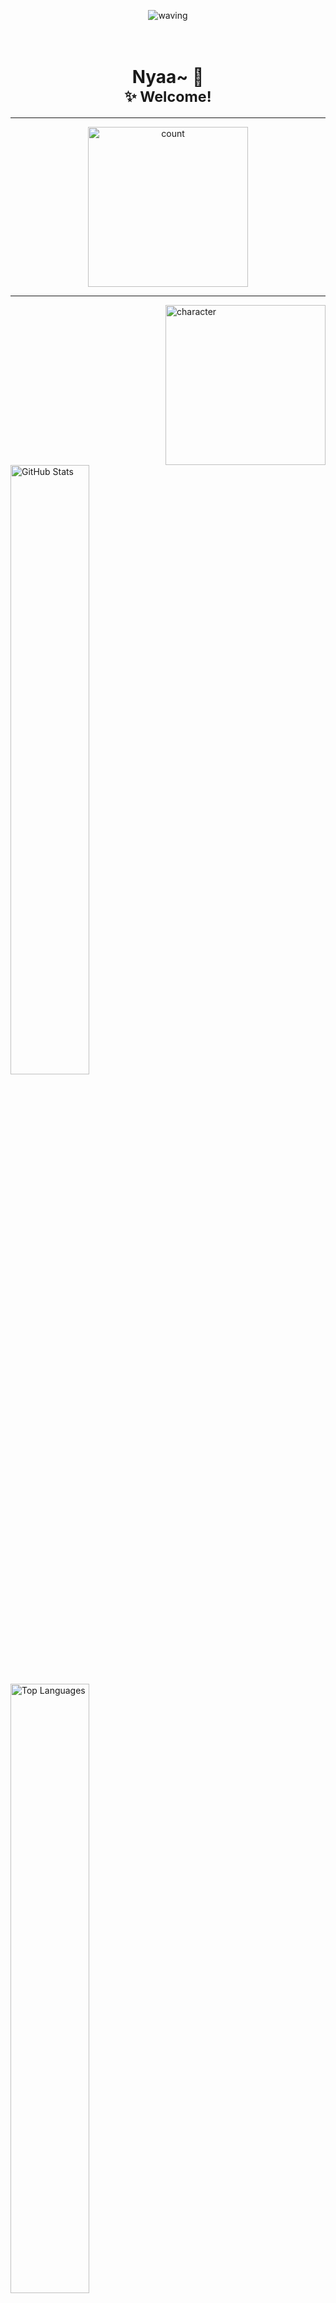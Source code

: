 <p align="center">
  <picture><img src="https://capsule-render.vercel.app/api?type=waving&height=100&color=timeGradient&section=header" alt="waving"/></picture>
</p>

<h1 align="center">
<br>Nyaa~ 🐾<br>
<sub>✨ Welcome!</sub>
</h1>

---

<p align="center">
  <picture><img src="https://count.getloli.com/@Sn0wo2?name=Sn0wo2&theme=rule34&padding=5&offset=0&align=center&scale=1.5&pixelated=0&darkmode=auto" width="256"  alt="count"/></picture>
</p>

---

<a href="https://github.com/Sn0wo2/character-picker" target="_blank">
  <img src="https://picker.me0wo.cc/character" align="right" width="256" alt="character">
</a>

<picture>
  <source media="(prefers-color-scheme: dark)" srcset="https://github-readme-stats.me0wo.cc/api?username=Sn0wo2&title_color=F0F6FC&text_color=9198A1&icon_color=4493F8&hide_border=true&theme=transparent&border_radius=16&hide_rank=true&show_icons=true&include_all_commits=true&custom_title=%E3%80%8CGitHub%20Stats%E3%80%8D&show=reviews%2Cprs_merged%2Cprs_merged_percentage">
  <source media="(prefers-color-scheme: light)" srcset="https://github-readme-stats.me0wo.cc/api?username=Sn0wo2&title_color=1F2328&text_color=59636E&icon_color=0969DA&hide_border=true&theme=transparent&border_radius=16&hide_rank=true&show_icons=true&include_all_commits=true&custom_title=%E3%80%8CGitHub%20Stats%E3%80%8D&show=reviews%2Cprs_merged%2Cprs_merged_percentage">
  <img alt="GitHub Stats" src="https://github-readme-stats.me0wo.cc/api?username=Sn0wo2&title_color=1F2328&text_color=59636E&icon_color=0969DA&hide_border=true&theme=transparent&border_radius=16&hide_rank=true&show_icons=true&include_all_commits=true&custom_title=%E3%80%8CGitHub%20Stats%E3%80%8D&show=reviews%2Cprs_merged%2Cprs_merged_percentage" width="50%" />
</picture>

<picture>
  <source media="(prefers-color-scheme: dark)" srcset="https://github-readme-stats.me0wo.cc/api/top-langs/?username=Sn0wo2&title_color=F0F6FC&text_color=9198A1&icon_color=4493F8&hide_border=true&theme=transparent&border_radius=16&layout=compact&langs_count=8&custom_title=%E3%80%8CMost%20Used%20Languages%E3%80%8D&show_icons=true">
  <source media="(prefers-color-scheme: light)" srcset="https://github-readme-stats.me0wo.cc/api/top-langs/?username=Sn0wo2&title_color=1F2328&text_color=59636E&icon_color=0969DA&hide_border=true&theme=transparent&border_radius=16&layout=compact&langs_count=8&custom_title=%E3%80%8CMost%20Used%20Languages%E3%80%8D&show_icons=true">
  <img alt="Top Languages" src="https://github-readme-stats.me0wo.cc/api/top-langs/?username=Sn0wo2&title_color=1F2328&text_color=59636E&icon_color=0969DA&hide_border=true&theme=transparent&border_radius=16&layout=compact&langs_count=8&custom_title=%E3%80%8CMost%20Used%20Languages%E3%80%8D&show_icons=true" width="50%" />
</picture>

---

<details open>
  <summary><h2>「OpenGPG」</h2></summary>

- **Fingerprint**:
  <a href="./assets/Me0wo_public.asc" target="_blank">
  🧷F632 A7DF E5A5 10EC DD97 7DA5 <b>CD3A 0F19 D1FC 2932</b>
  </a>

</details>

---

<details open>
  <summary><h2>「Time Saved? Buy Me a ☕~」</h2></summary>

<a href="https://afdian.com/a/Me0wo" target="_blank">
  <img src="https://github.com/Sn0wo2/Sn0wo2/raw/refs/heads/out/sponsor/afdian-sponsor.svg" alt="sponsor">
</a>

</details>

---

<details open>
  <summary><h2>「Connect With Me」</h2></summary>

&nbsp;&nbsp;&nbsp;&nbsp;&nbsp;&nbsp;&nbsp;&nbsp;
<a href="mailto:mail@me0wo.cc" target="_blank">
  <picture>
    <source media="(prefers-color-scheme: dark)" srcset="https://img.shields.io/badge/mail@me0wo.cc-151B23?style=flat-square&logo=gmail&logoColor=4493F8">
    <source media="(prefers-color-scheme: light)" srcset="https://img.shields.io/badge/mail@me0wo.cc-F6F8FA?style=flat-square&logo=gmail&logoColor=0969DA">
    <img alt="Mail" src="https://img.shields.io/badge/mail@me0wo.cc-F6F8FA?style=flat-square&logo=gmail&logoColor=0969DA">
  </picture>
</a>
<a href="mailto:mail@me0wo.cc" target="_blank">
  <picture>
    <source media="(prefers-color-scheme: dark)" srcset="https://img.shields.io/badge/No Spam Please~-151B23?style=flat-square">
    <source media="(prefers-color-scheme: light)" srcset="https://img.shields.io/badge/No Spam Please~-F6F8FA?style=flat-square">
    <img alt="No Spam" src="https://img.shields.io/badge/No Spam Please~-F6F8FA?style=flat-square">
  </picture>
</a>

</details>

---

<p align="center">
  <picture><img src="https://capsule-render.vercel.app/api?type=waving&height=100&color=timeGradient&section=footer" alt="waving"/></picture>
</p>
